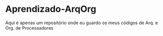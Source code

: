 # Aprendizado-ArqOrg
Aqui é apenas um repositório onde eu guardo os meus códigos de Arq. e Org. de Processadores
